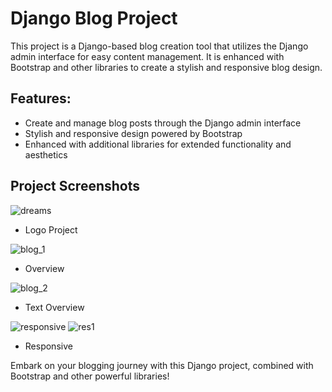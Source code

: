 # Django Blog Project

This project is a Django-based blog creation tool that utilizes the Django admin interface for easy content management. It is enhanced with Bootstrap and other libraries to create a stylish and responsive blog design.

## Features:
- Create and manage blog posts through the Django admin interface
- Stylish and responsive design powered by Bootstrap
- Enhanced with additional libraries for extended functionality and aesthetics

## Project Screenshots


![dreams](https://github.com/user-attachments/assets/b08617b3-985b-4fc7-9ba4-5a2cf830d1ed)
* Logo Project 

![blog_1](https://github.com/user-attachments/assets/65c3fe4f-5433-48cb-8109-ab199e7af89b)
* Overview

![blog_2](https://github.com/user-attachments/assets/545bf39c-395e-4b46-9aae-15f759a439ca)
* Text Overview

![responsive](https://github.com/user-attachments/assets/b6e09360-4ab0-4379-8d59-cfd8e5e8c424)
![res1](https://github.com/user-attachments/assets/f33539e6-8336-4a69-b8f4-1831fbd45b17)

* Responsive

Embark on your blogging journey with this Django project, combined with Bootstrap and other powerful libraries!
